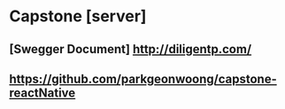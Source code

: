 # Capstone [server]

## [Swegger Document] http://diligentp.com/

## https://github.com/parkgeonwoong/capstone-reactNative
